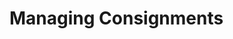 # Managing Consignments


<script src="../../scripts/requesttabs.js"></script>
<script src="../../scripts/responsetabs.js"></script>
<script src="../../scripts/copy.js"></script>